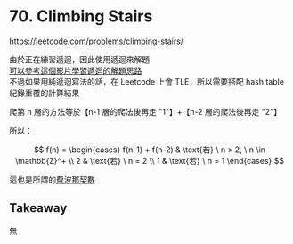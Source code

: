 # 70. Climbing Stairs

<https://leetcode.com/problems/climbing-stairs/>

由於正在練習遞迴，因此使用遞迴來解題  
[可以參考這個影片學習遞迴的解題思路](https://youtu.be/ngCos392W4w?si=fYEm6G-f5LGP5D8y)  
不過如果用純遞迴寫法的話，在 Leetcode 上會 TLE，所以需要搭配 hash table 紀錄重覆的計算結果

爬第 n 層的方法等於【n-1 層的爬法後再走 "1"】+【n-2 層的爬法後再走 "2"】

所以：

$$
f(n) = \begin{cases}
f(n-1) + f(n-2) & \text{若} \ n > 2, \ n \in \mathbb{Z}^+ \\
2 & \text{若} \ n = 2 \\
1 & \text{若} \ n = 1
\end{cases}
$$

這也是所謂的[費波那契數](https://zh.wikipedia.org/wiki/%E6%96%90%E6%B3%A2%E9%82%A3%E5%A5%91%E6%95%B0)

## Takeaway

無
